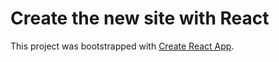 # Create the new site with React

This project was bootstrapped with [Create React App](https://github.com/facebook/create-react-app).
